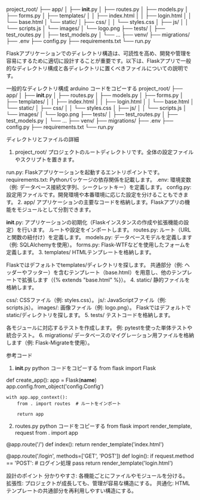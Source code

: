 project_root/
├── app/
│   ├── __init__.py
│   ├── routes.py
│   ├── models.py
│   ├── forms.py
│   ├── templates/
│   │   ├── index.html
│   │   ├── login.html
│   │   └── base.html
│   └── static/
│       ├── css/
│       │   └── styles.css
│       ├── js/
│       │   └── scripts.js
│       └── images/
│           └── logo.png
├── tests/
│   ├── test_routes.py
│   ├── test_models.py
│   └── ...
├── venv/
├── migrations/
├── .env
├── config.py
├── requirements.txt
└── run.py



Flaskアプリケーションでのディレクトリ構造は、可読性を高め、開発や管理を容易にするために適切に設計することが重要です。以下は、Flaskアプリで一般的なディレクトリ構成と各ディレクトリに置くべきファイルについての説明です。

一般的なディレクトリ構成
arduino
コードをコピーする
project_root/
├── app/
│   ├── __init__.py
│   ├── routes.py
│   ├── models.py
│   ├── forms.py
│   ├── templates/
│   │   ├── index.html
│   │   ├── login.html
│   │   └── base.html
│   └── static/
│       ├── css/
│       │   └── styles.css
│       ├── js/
│       │   └── scripts.js
│       └── images/
│           └── logo.png
├── tests/
│   ├── test_routes.py
│   ├── test_models.py
│   └── ...
├── venv/
├── migrations/
├── .env
├── config.py
├── requirements.txt
└── run.py


ディレクトリとファイルの詳細
1. project_root/
プロジェクトのルートディレクトリです。全体の設定ファイルやスクリプトを置きます。

run.py: Flaskアプリケーションを起動するエントリポイントです。
requirements.txt: Pythonパッケージの依存関係を記載します。
.env: 環境変数（例: データベース接続文字列、シークレットキー）を定義します。
config.py: 設定用ファイルです。開発環境や本番環境に応じた設定を分けることもできます。
2. app/
アプリケーションの主要なコードを格納します。Flaskアプリの機能をモジュールとして分割できます。

__init__.py:
アプリケーションの初期化（Flaskインスタンスの作成や拡張機能の設定）を行います。
ルートや設定をインポートします。
routes.py: ルート（URLと関数の紐付け）を定義します。
models.py: データベースモデルを定義します（例: SQLAlchemyを使用）。
forms.py: Flask-WTFなどを使用したフォームを定義します。
3. templates/
HTMLテンプレートを格納します。

Flaskではデフォルトでtemplates/ディレクトリを探します。
共通部分（例: ヘッダーやフッター）を含むテンプレート（base.html）を用意し、他のテンプレートで拡張します（{% extends "base.html" %}）。
4. static/
静的ファイルを格納します。

css/: CSSファイル（例: styles.css）。
js/: JavaScriptファイル（例: scripts.js）。
images/: 画像ファイル（例: logo.png）。
Flaskではデフォルトでstatic/ディレクトリを探します。
5. tests/
テストコードを格納します。

各モジュールに対応するテストを作成します。
例: pytestを使った単体テストや統合テスト。
6. migrations/
データベースのマイグレーション用ファイルを格納します（例: Flask-Migrateを使用）。

参考コード
1. __init__.py
python
コードをコピーする
from flask import Flask

def create_app():
    app = Flask(__name__)
    app.config.from_object('config.Config')

    with app.app_context():
        from . import routes  # ルートをインポート

        return app
2. routes.py
python
コードをコピーする
from flask import render_template, request
from . import app

@app.route('/')
def index():
    return render_template('index.html')

@app.route('/login', methods=['GET', 'POST'])
def login():
    if request.method == 'POST':
        # ログイン処理
        pass
    return render_template('login.html')

    
設計のポイント
分かりやすさ: 各機能ごとにファイルやモジュールを分ける。
拡張性: プロジェクトが成長しても、管理が容易な構造にする。
共通化: HTMLテンプレートの共通部分を再利用しやすい構造にする。